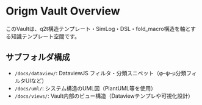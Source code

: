 # Origm Vault Overview

このVaultは、q2t構造テンプレート・SimLog・DSL・fold_macro構造を軸とする知識テンプレート空間です。

## サブフォルダ構成
- `/docs/dataview/`: DataviewJS フィルタ・分類スニペット（φ–ψ–μ分類フィルタUIなど）
- `/docs/uml/`: システム構造のUML図（PlantUML等を使用）
- `/docs/views/`: Vault内部のビュー構造（Dataviewテンプレや可視化設計）
